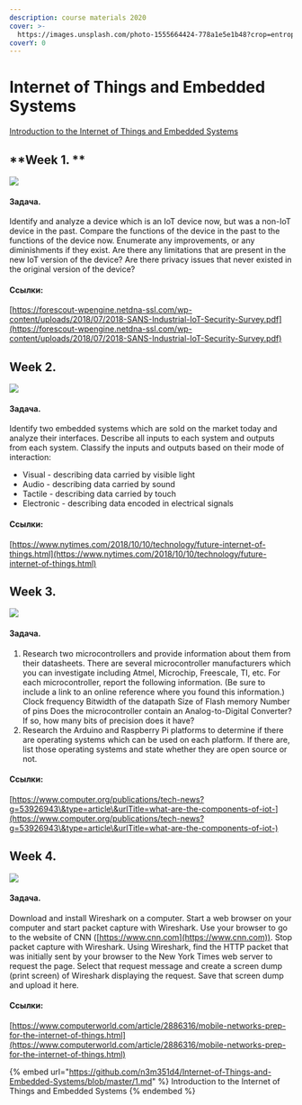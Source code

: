 ```yaml
---
description: course materials 2020
cover: >-
  https://images.unsplash.com/photo-1555664424-778a1e5e1b48?crop=entropy&cs=srgb&fm=jpg&ixid=MnwxOTcwMjR8MHwxfHNlYXJjaHw3fHxpb3R8ZW58MHx8fHwxNjM2Mzk0Mjc0&ixlib=rb-1.2.1&q=85
coverY: 0
---
```


# Internet of Things and Embedded Systems

[Introduction to the Internet of Things and Embedded Systems](https://telegra.ph/Introduction-to-the-Internet-of-Things-and-Embedded-Systems-spojlery-07-10)

## **Week 1. **

![](https://camo.githubusercontent.com/15e401839ef2501858121f9ff324aaa8988905df818aa6f398c50caf823a9e61/68747470733a2f2f74656c656772612e70682f66696c652f6131333664353138623933303639663664373137352e706e67)

#### Задача.

Identify and analyze a device which is an IoT device now, but was a non-IoT device in the past. Compare the functions of the device in the past to the functions of the device now. Enumerate any improvements, or any diminishments if they exist. Are there any limitations that are present in the new IoT version of the device? Are there privacy issues that never existed in the original version of the device?

#### Ссылки:

[https://forescout-wpengine.netdna-ssl.com/wp-content/uploads/2018/07/2018-SANS-Industrial-IoT-Security-Survey.pdf](https://forescout-wpengine.netdna-ssl.com/wp-content/uploads/2018/07/2018-SANS-Industrial-IoT-Security-Survey.pdf)

## **Week 2.**

![](https://camo.githubusercontent.com/2e4f069bb5db4cf5d112543477993e29b7b10607948fdc6690ed8f438a9372c8/68747470733a2f2f74656c656772612e70682f66696c652f3464376664363364643738323732336131613461302e706e67)

#### Задача.

Identify two embedded systems which are sold on the market today and analyze their interfaces. Describe all inputs to each system and outputs from each system. Classify the inputs and outputs based on their mode of interaction:

* Visual - describing data carried by visible light
* Audio - describing data carried by sound
* Tactile - describing data carried by touch
* Electronic - describing data encoded in electrical signals

#### Ссылки:

[https://www.nytimes.com/2018/10/10/technology/future-internet-of-things.html](https://www.nytimes.com/2018/10/10/technology/future-internet-of-things.html)

## **Week 3.**

![](https://camo.githubusercontent.com/765eec0525236e6fb9093522fa594bb12c6706e0813580dfdaed66b0ade1bdfb/68747470733a2f2f74656c656772612e70682f66696c652f6232333334356632646630643266623139373861622e706e67)

#### Задача.

1. Research two microcontrollers and provide information about them from their datasheets. There are several microcontroller manufacturers which you can investigate including Atmel, Microchip, Freescale, TI, etc. For each microcontroller, report the following information. (Be sure to include a link to an online reference where you found this information.) Clock frequency Bitwidth of the datapath Size of Flash memory Number of pins Does the microcontroller contain an Analog-to-Digital Converter? If so, how many bits of precision does it have?
2. Research the Arduino and Raspberry Pi platforms to determine if there are operating systems which can be used on each platform. If there are, list those operating systems and state whether they are open source or not.

#### Ссылки:

[https://www.computer.org/publications/tech-news?g=53926943\&type=article\&urlTitle=what-are-the-components-of-iot-](https://www.computer.org/publications/tech-news?g=53926943\&type=article\&urlTitle=what-are-the-components-of-iot-)

## **Week 4.**

![](https://camo.githubusercontent.com/d792dd6cc3096ef80e19b1b6217e94a1d58bf7cdcb7146c976ffc965bb6e0ebf/68747470733a2f2f74656c656772612e70682f66696c652f3030323666336333643137363562313063646266312e706e67)

#### Задача.

Download and install Wireshark on a computer. Start a web browser on your computer and start packet capture with Wireshark. Use your browser to go to the website of CNN ([https://www.cnn.com](https://www.cnn.com)). Stop packet capture with Wireshark. Using Wireshark, find the HTTP packet that was initially sent by your browser to the New York Times web server to request the page. Select that request message and create a screen dump (print screen) of Wireshark displaying the request. Save that screen dump and upload it here.

#### Ссылки:

[https://www.computerworld.com/article/2886316/mobile-networks-prep-for-the-internet-of-things.html](https://www.computerworld.com/article/2886316/mobile-networks-prep-for-the-internet-of-things.html)

{% embed url="https://github.com/n3m351d4/Internet-of-Things-and-Embedded-Systems/blob/master/1.md" %}
Introduction to the Internet of Things and Embedded Systems
{% endembed %}

